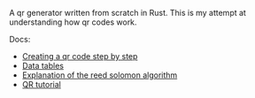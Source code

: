 A qr generator written from scratch in Rust.
This is my attempt at understanding how qr codes work.

Docs:
- [Creating a qr code step by step](https://www.nayuki.io/page/creating-a-qr-code-step-by-step)
- [Data tables](https://pythonhosted.org/PyQRCode/tables.html)
- [Explanation of the reed solomon algorithm](https://matchadesign.com/blog/qr-code-demystified-part-4/)
- [QR tutorial](https://www.thonky.com/qr-code-tutorial)